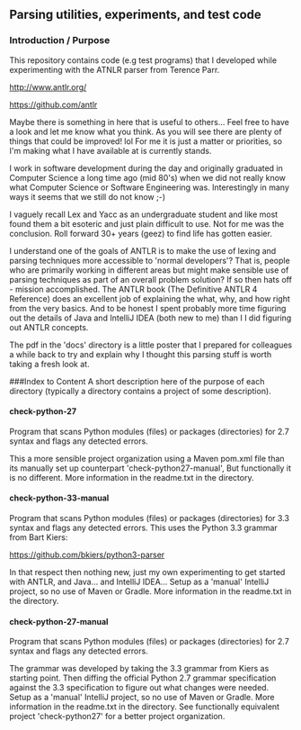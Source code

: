 ## Parsing utilities, experiments, and test code

### Introduction / Purpose
This repository contains code (e.g test programs) that I developed while experimenting with the
ATNLR parser from Terence Parr.

http://www.antlr.org/

https://github.com/antlr
    
Maybe there is something in here that is useful to others... Feel free to have a look and let me
know what you think. As you will see there are plenty of things that could be improved! lol
For me it is just a matter or priorities, so I'm making what I have available at is currently
stands.

I work in software development during the day and originally graduated in Computer Science a long
time ago (mid 80's) when we did not really know what Computer Science or Software Engineering was.
Interestingly in many ways it seems that we still do not know ;-)

I vaguely recall Lex and Yacc as an undergraduate student and like most found them a bit esoteric
and just plain difficult to use. Not for me was the conclusion. Roll forward 30+ years (geez) to
find life has gotten easier.

I understand one of the goals of ANTLR is to make the use of lexing and parsing techniques more
accessible to 'normal developers'? That is, people who are primarily working in different areas
but might make sensible use of parsing techniques as part of an overall problem solution? If so
then hats off - mission accomplished. The ANTLR book (The Definitive ANTLR 4 Reference) does an
excellent job of explaining the what, why, and how right from the very basics. And to be honest I
spent probably more time figuring out the details of Java and IntelliJ IDEA (both new to me) than I
I did figuring out ANTLR concepts.

The pdf in the 'docs' directory is a little poster that I prepared for colleagues a while back to
try and explain why I thought this parsing stuff is worth taking a fresh look at.

###Index to Content
A short description here of the purpose of each directory (typically a directory contains a
project of some description).

#### check-python-27
Program that scans Python modules (files) or packages (directories) for 2.7 syntax and flags any
detected errors.

This a more sensible project organization using a Maven pom.xml file than its manually set up
counterpart 'check-python27-manual', But functionally it is no different. More information in the
 readme.txt in the directory.

#### check-python-33-manual
Program that scans Python modules (files) or packages (directories) for 3.3 syntax and flags any
detected errors. This uses the Python 3.3 grammar from Bart Kiers:

https://github.com/bkiers/python3-parser

In that respect then nothing new, just my own experimenting to get started with ANTLR, and Java...
and IntelliJ IDEA... Setup as a 'manual' IntelliJ project, so no use of Maven or Gradle. More
information in the readme.txt in the directory.

#### check-python-27-manual
Program that scans Python modules (files) or packages (directories) for 2.7 syntax and flags any
detected errors.

The grammar was developed by taking the 3.3 grammar from Kiers as starting point. Then diffing the
official Python 2.7 grammar specification against the 3.3 specification to figure out what changes
were needed. Setup as a 'manual' IntelliJ project, so no use of Maven or Gradle.  More information
in the readme.txt in the directory. See functionally equivalent project 'check-python27' for a
better project organization.
 
